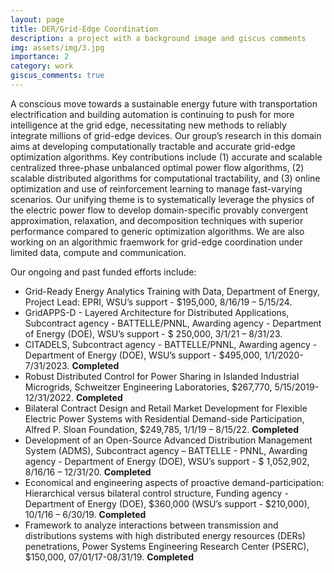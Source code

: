 ```yaml
---
layout: page
title: DER/Grid-Edge Coordination 
description: a project with a background image and giscus comments
img: assets/img/3.jpg
importance: 2
category: work
giscus_comments: true
---
```


A conscious move towards a sustainable energy future with transportation electrification and building automation is continuing to push for more intelligence at the grid edge, necessitating new methods to reliably integrate millions of grid-edge devices. Our group’s research in this domain aims at developing computationally tractable and accurate grid-edge optimization algorithms. Key contributions include (1) accurate and scalable centralized three-phase unbalanced optimal power flow algorithms, (2) scalable distributed algorithms for computational tractability, and (3) online optimization and use of reinforcement learning to manage fast-varying scenarios. Our unifying theme is to systematically leverage the physics of the electric power flow to develop domain-specific provably convergent approximation, relaxation, and decomposition techniques with superior performance compared to generic optimization algorithms. We are also working on an algorithmic fraemwork for grid-edge coordination under limited data, compute and communication. 

Our ongoing and past funded efforts include:
- Grid-Ready Energy Analytics Training with Data, Department of Energy, Project Lead: EPRI, WSU’s support - $195,000, 8/16/19 – 5/15/24.
- GridAPPS-D - Layered Architecture for Distributed Applications, Subcontract agency - BATTELLE/PNNL, Awarding agency - Department of Energy (DOE), WSU’s support - $ 250,000, 3/1/21 – 8/31/23.
- CITADELS, Subcontract agency - BATTELLE/PNNL, Awarding agency - Department of Energy (DOE), WSU’s support - $495,000, 1/1/2020-7/31/2023. **Completed**
- Robust Distributed Control for Power Sharing in Islanded Industrial Microgrids, Schweitzer Engineering Laboratories, $267,770, 5/15/2019-12/31/2022. **Completed**
- Bilateral Contract Design and Retail Market Development for Flexible Electric Power Systems with Residential Demand-side Participation, Alfred P. Sloan Foundation, $249,785, 1/1/19 – 8/15/22. **Completed**
- Development of an Open-Source Advanced Distribution Management System (ADMS), Subcontract agency – BATTELLE - PNNL, Awarding agency - Department of Energy (DOE), WSU’s support - $ 1,052,902, 8/16/16 – 12/31/20. **Completed**
- Economical and engineering aspects of proactive demand-participation: Hierarchical versus bilateral control structure, Funding agency - Department of Energy (DOE), $360,000 (WSU’s support - $210,000), 10/1/16 – 6/30/19. **Completed**
- Framework to analyze interactions between transmission and distributions systems with high distributed energy resources (DERs) penetrations, Power Systems Engineering Research Center (PSERC), $150,000, 07/01/17-08/31/19. **Completed**
